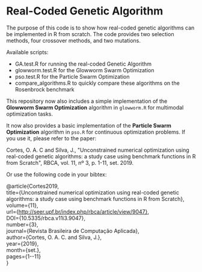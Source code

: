 # Real-Coded Genetic Algorithm

The purpose of this code is to show how real-coded genetic algorithms can be implemented in R from scratch. The code provides two selection methods, four crossover methods, and two mutations.


Available scripts:
- GA.test.R for running the real-coded Genetic Algorithm
- glowworm.test.R for the Glowworm Swarm Optimization
- pso.test.R for the Particle Swarm Optimization
- compare_algorithms.R to quickly compare these algorithms on the Rosenbrock benchmark

This repository now also includes a simple implementation of the **Glowworm Swarm Optimization** algorithm in `glowworm.R` for multimodal optimization tasks.

It now also provides a basic implementation of the **Particle Swarm Optimization** algorithm in `pso.R` for continuous optimization problems.
If you use it, please refer to the paper:

Cortes, O. A. C and Silva, J., "Unconstrained numerical optimization using real-coded genetic algorithms: a study case using benchmark functions in R from Scratch", RBCA, vol. 11, nº 3, p. 1-11, set. 2019.

Or use the following code in your bibtex:

@article{Cortes2019, <br />
  title={Unconstrained numerical optimization using real-coded genetic algorithms: a study case using benchmark functions in R from Scratch}, <br />
  volume={11}, <br />
  url={http://seer.upf.br/index.php/rbca/article/view/9047}, <br />
  DOI={10.5335/rbca.v11i3.9047}, <br />
  number={3}, <br />
  journal={Revista Brasileira de Computação Aplicada}, <br />
  author={Cortes, O. A. C. and Silva, J.}, <br />
  year={2019}, <br />
  month={set.}, <br />
  pages={1--11}<br />
}
